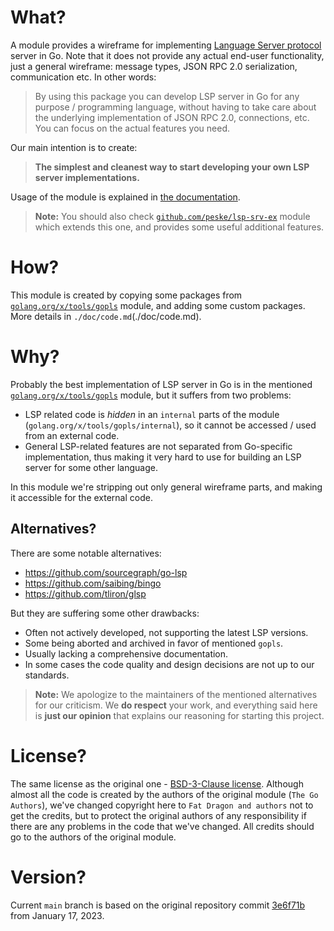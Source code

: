 # What?

A module provides a wireframe for implementing [Language Server protocol](https://langserver.org/) server in Go. Note
that it does not provide any actual end-user functionality, just a general wireframe: message types, JSON RPC 2.0
serialization, communication etc. In other words:

> By using this package you can develop LSP server in Go for any purpose / programming language, without having to take
  care about the underlying implementation of JSON RPC 2.0, connections, etc. You can focus on the actual features you
  need.

Our main intention is to create:

> **The simplest and cleanest way to start developing your own LSP server implementations.**

Usage of the module is explained in [the documentation](./doc/README.md).

> **Note:** You should also check [`github.com/peske/lsp-srv-ex`](https://github.com/peske/lsp-srv-ex) module which
> extends this one, and provides some useful additional features.

# How?

This module is created by copying some packages from
[`golang.org/x/tools/gopls`](https://github.com/golang/tools/tree/master/gopls) module, and adding some custom packages.
More details in `./doc/code.md`(./doc/code.md).

# Why?

Probably the best implementation of LSP server in Go is in the mentioned
[`golang.org/x/tools/gopls`](https://github.com/golang/tools/tree/master/gopls) module, but it suffers from two
problems:

- LSP related code is _hidden_ in an `internal` parts of the module (`golang.org/x/tools/gopls/internal`), so it cannot
  be accessed / used from an external code.
- General LSP-related features are not separated from Go-specific implementation, thus making it very hard to use for
  building an LSP server for some other language.

In this module we're stripping out only general wireframe parts, and making it accessible for the external code.

## Alternatives?

There are some notable alternatives:

- https://github.com/sourcegraph/go-lsp
- https://github.com/saibing/bingo
- https://github.com/tliron/glsp

But they are suffering some other drawbacks:

- Often not actively developed, not supporting the latest LSP versions.
- Some being aborted and archived in favor of mentioned `gopls`.
- Usually lacking a comprehensive documentation.
- In some cases the code quality and design decisions are not up to our standards.

> **Note:** We apologize to the maintainers of the mentioned alternatives for our criticism. We **do respect** your
> work, and everything said here is **just our opinion** that explains our reasoning for starting this project.

# License?

The same license as the original one - [BSD-3-Clause license](./LICENSE). Although almost all the code is created by the
authors of the original module (`The Go Authors`), we've changed copyright here to `Fat Dragon and authors` not to get
the credits, but to protect the original authors of any responsibility if there are any problems in the code that we've
changed. All credits should go to the authors of the original module.

# Version?

Current `main` branch is based on the original repository commit
[3e6f71b](https://github.com/golang/tools/commit/3e6f71bba4359aeb7a301d361ee3cf95e8799599) from January 17, 2023.
